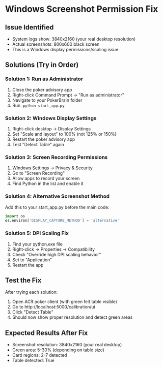 # Windows Screenshot Permission Fix

## Issue Identified
- System logs show: 3840x2160 (your real desktop resolution)  
- Actual screenshots: 800x600 black screen
- This is a Windows display permissions/scaling issue

## Solutions (Try in Order)

### Solution 1: Run as Administrator
1. Close the poker advisory app
2. Right-click Command Prompt → "Run as administrator"  
3. Navigate to your PokerBrain folder
4. Run: `python start_app.py`

### Solution 2: Windows Display Settings
1. Right-click desktop → Display Settings
2. Set "Scale and layout" to 100% (not 125% or 150%)
3. Restart the poker advisory app
4. Test "Detect Table" again

### Solution 3: Screen Recording Permissions
1. Windows Settings → Privacy & Security
2. Go to "Screen Recording"
3. Allow apps to record your screen
4. Find Python in the list and enable it

### Solution 4: Alternative Screenshot Method
Add this to your start_app.py before the main code:

```python
import os
os.environ['DISPLAY_CAPTURE_METHOD'] = 'alternative'
```

### Solution 5: DPI Scaling Fix
1. Find your python.exe file
2. Right-click → Properties → Compatibility
3. Check "Override high DPI scaling behavior"  
4. Set to "Application"
5. Restart the app

## Test the Fix
After trying each solution:
1. Open ACR poker client (with green felt table visible)
2. Go to http://localhost:5000/calibration/ui
3. Click "Detect Table"
4. Should now show proper resolution and detect green areas

## Expected Results After Fix
- Screenshot resolution: 3840x2160 (your real desktop)
- Green area: 5-30% (depending on table size)
- Card regions: 2-7 detected
- Table detected: True